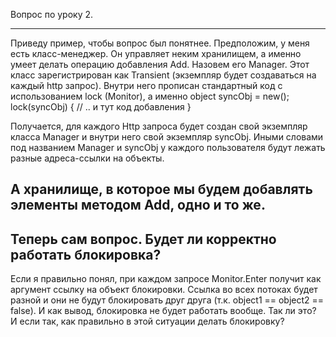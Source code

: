 Вопрос по уроку 2.

----------
Приведу пример, чтобы вопрос был понятнее.
Предположим, у меня есть класс-менеджер. Он управляет неким хранилищем, а именно умеет делать операцию добавления Add. Назовем его Manager.
Этот класс зарегистрирован как Transient (экземпляр будет создаваться на каждый http запрос).
Внутри него прописан стандартный код с использованием lock (Monitor), а именно
object syncObj = new();
lock(syncObj) {
	// .. и тут код добавления
}

Получается, для каждого Http запроса будет создан свой экземпляр класса Manager и внутри него свой экземпляр syncObj.
Иными словами под названием Manager и syncObj у каждого пользователя будут лежать разные адреса-ссылки на объекты.

А хранилище, в которое мы будем добавлять элементы методом Add, одно и то же.
----------
Теперь сам вопрос.
Будет ли корректно работать блокировка?
----------
Если я правильно понял, при каждом запросе Monitor.Enter получит как аргумент ссылку на объект блокировки. Ссылка во всех потоках будет разной и они не будут блокировать друг друга (т.к. object1 == object2 == false).
И как вывод, блокировка не будет работать вообще.
Так ли это? И если так, как правильно в этой ситуации делать блокировку?